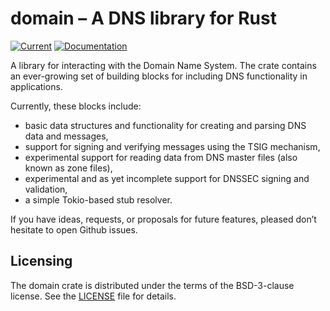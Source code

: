 # domain – A DNS library for Rust

[![Current](https://img.shields.io/crates/v/domain.svg)](https://crates.io/crates/domain)
[![Documentation](https://docs.rs/domain/badge.svg)](https://docs.rs/domain)

A library for interacting with the Domain Name System. The crate contains
an ever-growing set of building blocks for including DNS functionality in
applications.


Currently, these blocks include:

* basic data structures and functionality for creating and parsing DNS
  data and messages,
* support for signing and verifying messages using the TSIG mechanism,
* experimental support for reading data from DNS master files (also known
  as zone files),
* experimental and as yet incomplete support for DNSSEC signing and
  validation,
* a simple Tokio-based stub resolver.

If you have ideas, requests, or proposals for future features, pleased
don’t hesitate to open Github issues.


## Licensing

The domain crate is distributed under the terms of the BSD-3-clause
license. See the [LICENSE] file for details.

[LICENSE]: https://github.com/NLnetLabs/domain/blob/main/LICENSE

